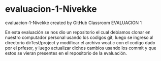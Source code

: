 # evaluacion-1-Nivekke
evaluacion-1-Nivekke created by GitHub Classroom
EVALUACION 1

En esta evaluación se nos dio un repositorio el cual debiamos 
clonar en nuestro computador personal usando los codigos git, luego 
se ingreso al directorio dirTest/project y modificar el archivo wcat.c con 
el codigo dado por el prfesor, y luego actualizar dichos cambios usando 
los commit y que estos se vieran presentes en el repositorio de la evaluación.

